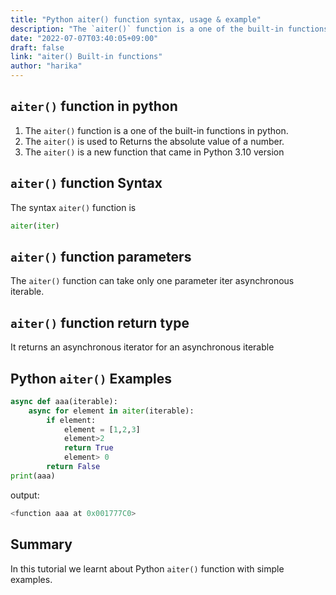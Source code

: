 ```yaml
---
title: "Python aiter() function syntax, usage & example"
description: "The `aiter()` function is a one of the built-in functions in python"
date: "2022-07-07T03:40:05+09:00"
draft: false
link: "aiter() Built-in functions"
author: "harika"
---
```


## `aiter()` function in python

1. The `aiter()` function is a one of the built-in functions in python.
2. The `aiter()` is used to Returns the absolute value of a number.
3. The `aiter()` is a new function that came in Python 3.10 version

## `aiter()` function Syntax 

The syntax `aiter()` function is 

```python
aiter(iter)
```
## `aiter()` function parameters

The `aiter()` function can take only one parameter
iter	asynchronous iterable.

##  `aiter()` function return type

It returns an asynchronous iterator for an asynchronous iterable

## Python `aiter()` Examples

```python
async def aaa(iterable):
    async for element in aiter(iterable):
        if element:
            element = [1,2,3]
            element>2
            return True
            element> 0
        return False
print(aaa)
```

output:

```python
<function aaa at 0x001777C0>
```

## Summary

In this tutorial we learnt about Python `aiter()` function with simple examples.



